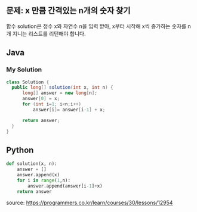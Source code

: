 ## 문제: x 만큼 간격있는 n개의 숫자 찾기

함수 solution은 정수 x와 자연수 n을 입력 받아, x부터 시작해 x씩 증가하는 숫자를 n개 지니는 리스트를 리턴해야 합니다.

## Java

### My Solution
```java
class Solution {
  public long[] solution(int x, int n) {
      long[] answer = new long[n];
      answer[0] = x;
      for (int i=1; i<n;i++)
          answer[i]= answer[i-1] + x;

      return answer;
  }
}

```

## Python

```python
def solution(x, n):
    answer = []
    answer.append(x)
    for i in range(1,n):
        answer.append(answer[i-1]+x)
    return answer
```


<bold> source: https://programmers.co.kr/learn/courses/30/lessons/12954 </bold>
